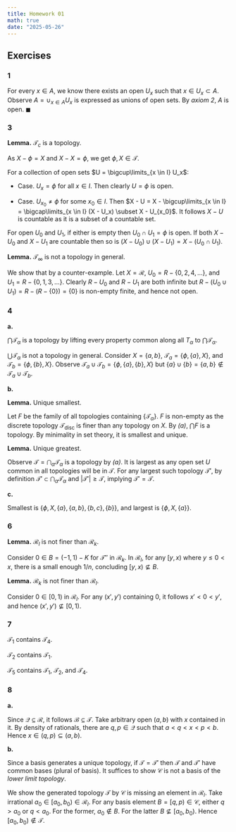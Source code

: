 ```yaml
---
title: Homework 01
math: true
date: "2025-05-26"
---
```


## Exercises

### 1

For every $x \in A$, we know there exists an open $U_x$ such that $x \in U_x \subset A$. Observe $A = \cup_{x \in A} U_x$ is expressed as unions of open sets. By *axiom 2*, $A$ is open. $\blacksquare$

### 3

**Lemma.** $\mathcal{T}_c$ is a topology.

As $X - \phi = X$ and $X - X = \phi$, we get $\phi, X \in \mathcal{T}$.

For a collection of open sets $U = \bigcup\limits_{x \in I} U_x$:

-   Case. $U_{x} = \phi$ for all $x \in I$. Then clearly $U = \phi$ is open.

-   Case. $U_{x_0} \neq \phi$ for some $x_0 \in I$. Then $X - U = X - \bigcup\limits_{x \in I} = \bigcap\limits_{x \in I} (X - U_x) \subset X - U_{x_0}$. It follows $X - U$ is countable as it is a subset of a countable set.

For open $U_0$ and $U_1$, if either is empty then $U_0 \cap U_1 = \phi$ is open. If both $X - U_0$ and $X - U_1$ are countable then so is $(X - U_0) \cup (X - U_1) = X - (U_0 \cap U_1)$.

**Lemma.** $\mathcal{T}_\infty$ is not a topology in general.

We show that by a counter-example. Let $X = \mathcal{R}$, $U_0 = R - \{ 0, 2, 4, \dots \}$, and $U_1 = R - \{ 0, 1, 3, \dots \}$. Clearly $R - U_0$ and $R - U_1$ are both infinite but $R - (U_0 \cup U_1) = R - (R - \{0\}) = \{0\}$ is non-empty finite, and hence not open.

### 4

**a.**

$\bigcap \mathcal{T}_\alpha$ is a topology by lifting every property common along all $T_\alpha$ to $\bigcap \mathcal{T}_\alpha$.

$\bigcup \mathcal{T}_\alpha$ is not a topology in general. Consider $X = \{ a, b \}$, $\mathcal{T}_a = \{ \phi, \{a\}, X \}$, and $\mathcal{T}_b = \{ \phi, \{b\}, X \}$. Observe $\mathcal{T}_a \cup \mathcal{T}_b = \{ \phi, \{a\}, \{b\}, X \}$ but
$\{a\} \cup \{b\} = \{ a, b \} \not\in \mathcal{T}_a \cup \mathcal{T}_b$.

**b.**

**Lemma.** Unique smallest.

Let $F$ be the family of all topologies containing $\{ \mathcal{T}_\alpha \}$. $F$ is non-empty as the discrete topology $\mathcal{T}_{\text{disc}}$ is finer than any topology on $X$. By *(a)*, $\bigcap F$ is a topology. By minimality in set theory, it is smallest and unique.

**Lemma.** Unique greatest.

Observe $\mathcal{T} = \bigcap_\alpha \mathcal{T}_\alpha$ is a topology by *(a)*. It is largest as any open set $U$ common in all topologies will be in $\mathcal{T}$. For any largest such topology $\mathcal{T}'$, by definition $\mathcal{T}' \subset \bigcap_\alpha \mathcal{T}_\alpha$ and $|\mathcal{T}'| \geq \mathcal{T}$, implying $\mathcal{T}' = \mathcal{T}$.

**c.**

Smallest is $\{ \phi, X, \{a\}, \{a,b\}, \{b,c\}, \{b\} \}$, and largest is $\{ \phi, X, \{a\} \}$.

### 6

**Lemma.** $\mathcal{R}_l$ is not finer than $\mathcal{R}_k$.

Consider $0 \in B = (-1, 1) - K$ for $\mathcal{T}''$ in $\mathcal{R}_k$. In $\mathcal{R}_l$, for any $[y,x)$ where $y \leq 0 < x$, there is a small enough $1/n$, concluding $[y,x) \not\subseteq B$.

**Lemma.** $\mathcal{R}_k$ is not finer than $\mathcal{R}_l$.

Consider $0 \in [0, 1)$ in $\mathcal{R}_l$. For any $(x',y')$ containing $0$, it follows $x' < 0 < y'$, and hence $(x',y') \not\subseteq [0,1)$.

### 7

$\mathcal{T}_1$ contains $\mathcal{T}_4$.

$\mathcal{T}_2$ contains $\mathcal{T}_1$.

$\mathcal{T}_5$ contains $\mathcal{T}_1$, $\mathcal{T}_2$, and $\mathcal{T}_4$.

### 8

**a.**

Since $\mathcal{Q} \subseteq \mathcal{R}$, it follows $\mathcal{B} \subseteq \mathcal{T}$. Take arbitrary open $(a,b)$ with $x$ contained in it. By density of rationals, there are $q,p \in \mathcal{Q}$ such that $a < q < x < p < b$. Hence
$x \in (q,p) \subseteq (a,b)$.

**b.**

Since a basis generates a unique topology, if $\mathcal{T} = \mathcal{T}'$ then $\mathcal{T}$ and $\mathcal{T}'$ have common bases (plural of basis). It suffices to show $\mathcal{C}$ is not a basis of the *lower limit topology*.

We show the generated topology $\mathcal{T}$ by $\mathcal{C}$ is missing an element in $\mathcal{R}_l$. Take irrational $a_0 \in [a_0, b_0) \in \mathcal{R}_l$. For any basis element $B = [q,p) \in \mathcal{C}$, either $q > a_0$ or $q < a_0$. For the former, $a_0 \not\in B$. For the latter $B \not\subseteq [a_0, b_0)$. Hence $[a_0, b_0) \not\in \mathcal{T}$.
